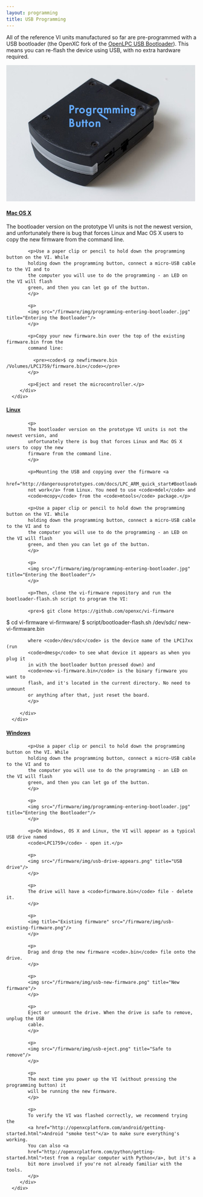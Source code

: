 ```yaml
---
layout: programming
title: USB Programming
---
```


All of the reference VI units manufactured so far are pre-programmed with a USB
bootloader (the OpenXC fork of the [OpenLPC USB
Bootloader](https://github.com/openxc/openlpc-USB_Bootloader)). This means you
can re-flash the device using USB, with no extra hardware required.

<p>
<img src="/firmware/img/vi-programming-button.jpg" title="Programming Button"/>
</p>

<div class="panel-group" id="accordian">

   <div class="panel panel-default">
      <div class="panel-heading">
         <h4 class="panel-title">
            <a class="accordian-toggle" data-toggle="collapse"
                  data-parent="#accordian" href="#collapseMac">
               Mac OS X
            </a>
         </h4>
      </div>
      <div id="collapseMac" class="panel-collapse collapse">
         <div class="panel-body">
            <p>
            The bootloader version on the prototype VI units is not the newest version, and
            unfortunately there is bug that forces Linux and Mac OS X users to copy the new
            firmware from the command line.
            </p>

            <p>Use a paper clip or pencil to hold down the programming button on the VI. While
            holding down the programming button, connect a micro-USB cable to the VI and to
            the computer you will use to do the programming - an LED on the VI will flash
            green, and then you can let go of the button.
            </p>

            <p>
            <img src="/firmware/img/programming-entering-bootloader.jpg" title="Entering the Bootloader"/>
            </p>

            <p>Copy your new firmware.bin over the top of the existing firmware.bin from the
            command line:

              <pre><code>$ cp newfirmware.bin /Volumes/LPC1759/firmware.bin</code></pre>
            </p>

            <p>Eject and reset the microcontroller.</p>
         </div>
      </div>
   </div>

   <div class="panel panel-default">
      <div class="panel-heading">
         <h4 class="panel-title">
            <a class="accordian-toggle" data-toggle="collapse"
                  data-parent="#accordian" href="#collapseLinux">
               Linux
            </a>
         </h4>
      </div>
      <div id="collapseLinux" class="panel-collapse collapse">
         <div class="panel-body">

            <p>
            The bootloader version on the prototype VI units is not the newest version, and
            unfortunately there is bug that forces Linux and Mac OS X users to copy the new
            firmware from the command line.
            </p>

            <p>Mounting the USB and copying over the firmware <a
            href="http://dangerousprototypes.com/docs/LPC_ARM_quick_start#Bootloaders">does
            not work</a> from Linux. You need to use <code>mdel</code> and
            <code>mcopy</code> from the <code>mtools</code> package.</p>

            <p>Use a paper clip or pencil to hold down the programming button on the VI. While
            holding down the programming button, connect a micro-USB cable to the VI and to
            the computer you will use to do the programming - an LED on the VI will flash
            green, and then you can let go of the button.
            </p>

            <p>
            <img src="/firmware/img/programming-entering-bootloader.jpg" title="Entering the Bootloader"/>
            </p>

            <p>Then, clone the vi-firmware repository and run the bootloader-flash.sh script to program the VI:

            <pre>$ git clone https://github.com/openxc/vi-firmware
$ cd vi-firmware
vi-firmware/ $ script/bootloader-flash.sh /dev/sdc/ new-vi-firmware.bin</pre>

            where <code>/dev/sdc</code> is the device name of the LPC17xx (run
            <code>dmesg</code> to see what device it appears as when you plug it
            in with the bootloader button pressed down) and
            <code>new-vi-firmware.bin</code> is the binary firmware you want to
            flash, and it's located in the current directory. No need to unmount
            or anything after that, just reset the board.
            </p>

         </div>
      </div>
   </div>

   <div class="panel panel-default">
      <div class="panel-heading">
         <h4 class="panel-title">
            <a class="accordian-toggle" data-toggle="collapse"
                  data-parent="#accordian" href="#collapseWindows">
               Windows
            </a>
         </h4>
      </div>
      <div id="collapseWindows" class="panel-collapse collapse">
         <div class="panel-body">

            <p>Use a paper clip or pencil to hold down the programming button on the VI. While
            holding down the programming button, connect a micro-USB cable to the VI and to
            the computer you will use to do the programming - an LED on the VI will flash
            green, and then you can let go of the button.
            </p>

            <p>
            <img src="/firmware/img/programming-entering-bootloader.jpg" title="Entering the Bootloader"/>
            </p>

            <p>On Windows, OS X and Linux, the VI will appear as a typical USB drive named
            <code>LPC1759</code> - open it.</p>

            <p>
            <img src="/firmware/img/usb-drive-appears.png" title="USB drive"/>
            </p>

            <p>
            The drive will have a <code>firmware.bin</code> file - delete it.
            </p>

            <p>
            <img title="Existing firmware" src="/firmware/img/usb-existing-firmware.png"/>
            </p>

            <p>
            Drag and drop the new firmware <code>.bin</code> file onto the drive.
            </p>

            <p>
            <img src="/firmware/img/usb-new-firmware.png" title="New firmware"/>
            </p>

            <p>
            Eject or unmount the drive. When the drive is safe to remove, unplug the USB
            cable.
            </p>

            <p>
            <img src="/firmware/img/usb-eject.png" title="Safe to remove"/>
            </p>

            <p>
            The next time you power up the VI (without pressing the programming button) it
            will be running the new firmware.
            </p>

            <p>
            To verify the VI was flashed correctly, we recommend trying the
            <a href="http://openxcplatform.com/android/getting-started.html">Android "smoke test"</a> to make sure everything's working.
            You can also <a
            href="http://openxcplatform.com/python/getting-started.html">test from a regular computer with Python</a>, but it's a
            bit more involved if you're not already familiar with the tools.
            </p>
         </div>
      </div>
   </div>

</div>
